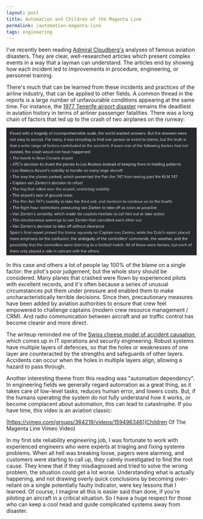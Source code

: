 ```yaml
---
layout: post
title: Automation and Children of the Magenta Line
permalink: /automation-magenta-line
tags: engineering
---
```


I've recently been reading [Admiral Cloudberg's](https://admiralcloudberg.medium.com/) analyses of famous aviation disasters. They are clear, well-researched articles which present complex events in a way that a layman can understand. The articles end by showing how each incident led to improvements in procedure, engineering, or personnel training.

There's much that can be learned from these incidents and practices of the airline industry, that can be applied to other fields. A common thread in the reports is a large number of unfavourable conditions appearing at the same time. For instance, the [1977 Tenerife airport disaster](https://imgur.com/a/uyheX) remains the deadliest in aviation history in terms of airliner passenger fatalities. There was a long chain of factors that led up to the crash of two airplanes on the runway:

![Tenerife disaster factors](/assets/tenerife_disaster.png)

In this case and others a lot of people lay 100% of the blame on a single factor: the pilot's poor judgement, but the whole story should be considered. Many planes that crashed were flown by experienced pilots with excellent records, and it's often because a series of unusual circumstances put them under pressure and enabled them to make uncharacteristically terrible decisions. Since then, precautionary measures have been added by aviation authorities to ensure that crew feel empowered to challenge captains (modern crew resource management / CRM). And radio communication between aircraft and air traffic control has become clearer and more direct.

The writeup reminded me of the [Swiss cheese model of accident causation](https://en.wikipedia.org/wiki/Swiss_cheese_model), which comes up in IT operations and security engineering. Robust systems have multiple layers of defences, so that the holes or weaknesses of one layer are counteracted by the strengths and safeguards of other layers. Accidents can occur when the holes in multiple layers align, allowing a hazard to pass through.

Another interesting theme from this reading was "automation dependency". In engineering fields we generally regard automation as a great thing, as it takes care of low-level tasks, reduces human error, and lowers costs. But, if the humans operating the system do not fully understand how it works, or become complacent about automation, this can lead to catastrophe. If you have time, this video is an aviation classic:

[https://vimeo.com/groups/364219/videos/159496346](Children Of The Magenta Line Vimeo Video)

In my first site reliability engineering job, I was fortunate to work with experienced engineers who were experts at triaging and fixing systems problems. When all hell was breaking loose, pagers were alarming, and customers were starting to call up, they calmly investigated to find the root cause. They knew that if they misdiagnosed and tried to solve the wrong problem, the situation could get a lot worse. Understanding what is actually happening, and not drawing overly quick conclusions by becoming over-reliant on a single potentially faulty indicator, were key lessons that I learned. Of course, I imagine all this is easier said than done, if you're piloting an aircraft in a critical situation. So I have a huge respect for those who can keep a cool head and guide complicated systems away from disaster.

